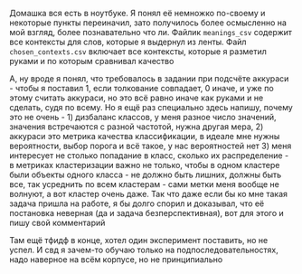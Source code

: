 Домашка вся есть в ноутбуке. Я понял её немножко по-своему и некоторые пункты переиначил, зато получилось более осмысленно на мой взгляд, более познавательно что ли. Файлик `meanings_csv` содержит все контексты для слов, которые я выдернул из ленты. Файл `chosen_contexts.csv` включает все контексты, которые я разметил руками и по которым сравнивал качество

А, ну вроде я понял, что требовалось в задании при подсчёте аккураси - чтобы я поставил 1, если толкование совпадает, 0 иначе, и уже по этому считать аккураси, но это всё равно иначе как руками и не сделать, судя по всему. Но я ещё раз специально здесь напишу, почему это не очень - 1) дизбаланс классов, у меня разное число значений, значения встречаются с разной частотой, нужна другая мера, 2) аккураси это метрика качества классификации, в идеале мне нужны вероятности, выбор порога и всё такое, у нас вероятностей нет 3) меня интересует не столько попадание в класс, сколько их распределение - в метриках кластеризации важно не только, чтобы в одном кластере были объекты одного класса - не должно быть лишних, должны быть все, так усреднить по всем кластерам - сами метки меня вообще не волнуют, а вот кластер очень даже. Так что даже если бы ко мне такая задача пришла на работе, я бы долго спорил и доказывал, что её постановка неверная (да и задача безперспективная), вот для этого и пишу свой комментарий

Там ещё тфидф в конце, хотел один эксперимент поставить, но не успел. И свд я зачем-то обучаю только на подпоследовательностях, надо наверное на всём корпусе, но не принципиально
